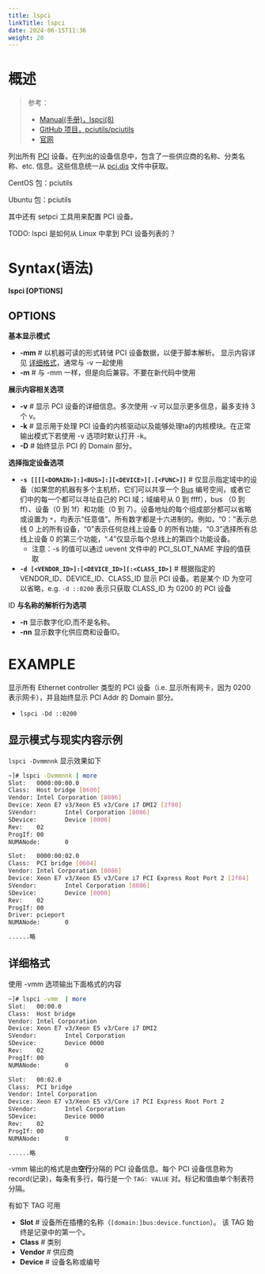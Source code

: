 ```yaml
---
title: lspci
linkTitle: lspci
date: 2024-06-15T11:36
weight: 20
---
```


# 概述

> 参考：
>
> - [Manual(手册)，lspci(8)](https://man7.org/linux/man-pages/man8/lspci.8.html)
> - [GitHub 项目，pciutils/pciutils](https://github.com/pciutils/pciutils)
> - [官网](https://mj.ucw.cz/sw/pciutils/)

列出所有 [PCI](/docs/1.操作系统/Kernel/Hardware/PCI.md) 设备。在列出的设备信息中，包含了一些供应商的名称、分类名称、etc. 信息。这些信息统一从 [pci.dis](https://pci-ids.ucw.cz/) 文件中获取。

CentOS 包：pciutils

Ubuntu 包：pciutils

其中还有 setpci 工具用来配置 PCI 设备。

TODO: lspci 是如何从 Linux 中拿到 PCI 设备列表的？

# Syntax(语法)

**lspci [OPTIONS]**

## OPTIONS

**基本显示模式**

- **-mm** # 以机器可读的形式转储 PCI 设备数据，以便于脚本解析。  显示内容详见 [详细格式](#详细格式)，通常与 -v 一起使用
- **-m** # 与 -mm 一样，但是向后兼容。不要在新代码中使用

**展示内容相关选项**

- **-v** # 显示 PCI 设备的详细信息。多次使用 -v 可以显示更多信息，最多支持 3 个 v。
- **-k** # 显示用于处理 PCI 设备的内核驱动以及能够处理ta的内核模块。在正常输出模式下若使用 -v 选项时默认打开 -k。
- **-D** # 始终显示 PCI 的 Domain 部分。

**选择指定设备选项**

- **`-s [[[[<DOMAIN>]:]<BUS>]:][<DEVICE>][.[<FUNC>]]`** # 仅显示指定域中的设备（如果您的机器有多个主机桥，它们可以共享一个 [Bus](/docs/0.计算机/Motherboard/Bus.md) 编号空间，或者它们中的每一个都可以寻址自己的 PCI 域；域编号从 0 到 ffff），bus （0 到 ff）、设备（0 到 1f）和功能（0 到 7）。设备地址的每个组成部分都可以省略或设置为 `*`，均表示“任意值”。所有数字都是十六进制的。例如，“0：”表示总线 0 上的所有设备，“0”表示任何总线上设备 0 的所有功能，“0.3”选择所有总线上设备 0 的第三个功能，“.4”仅显示每个总线上的第四个功能设备。
  - 注意：-s 的值可以通过 uevent 文件中的 PCI_SLOT_NAME 字段的值获取
- **`-d [<VENDOR_ID>]:[<DEVICE_ID>][:<CLASS_ID>]`** # 根据指定的 VENDOR_ID、DEVICE_ID、CLASS_ID 显示 PCI 设备。若是某个 ID 为空可以省略，e.g. `-d ::0200` 表示只获取 CLASS_ID 为 0200 的 PCI 设备

ID **与名称的解析行为选项**

- **-n** 显示数字化ID,而不是名称。
- **-nn** 显示数字化供应商和设备ID。

# EXAMPLE

显示所有 Ethernet controller 类型的 PCI 设备（i.e. 显示所有网卡，因为 0200 表示网卡），并且始终显示 PCI Addr 的 Domain 部分。

- `lspci -Dd ::0200`

## 显示模式与现实内容示例

`lspci -Dvmmnnk` 显示效果如下

```bash
~]# lspci -Dvmmnnk | more
Slot:   0000:00:00.0
Class:  Host bridge [0600]
Vendor: Intel Corporation [8086]
Device: Xeon E7 v3/Xeon E5 v3/Core i7 DMI2 [2f00]
SVendor:        Intel Corporation [8086]
SDevice:        Device [0000]
Rev:    02
ProgIf: 00
NUMANode:       0

Slot:   0000:00:02.0
Class:  PCI bridge [0604]
Vendor: Intel Corporation [8086]
Device: Xeon E7 v3/Xeon E5 v3/Core i7 PCI Express Root Port 2 [2f04]
SVendor:        Intel Corporation [8086]
SDevice:        Device [0000]
Rev:    02
ProgIf: 00
Driver: pcieport
NUMANode:       0

......略
```

## 详细格式

使用 -vmm 选项输出下面格式的内容

```bash
~]# lspci -vmm  | more
Slot:   00:00.0
Class:  Host bridge
Vendor: Intel Corporation
Device: Xeon E7 v3/Xeon E5 v3/Core i7 DMI2
SVendor:        Intel Corporation
SDevice:        Device 0000
Rev:    02
ProgIf: 00
NUMANode:       0

Slot:   00:02.0
Class:  PCI bridge
Vendor: Intel Corporation
Device: Xeon E7 v3/Xeon E5 v3/Core i7 PCI Express Root Port 2
SVendor:        Intel Corporation
SDevice:        Device 0000
Rev:    02
ProgIf: 00
NUMANode:       0

......略
```

-vmm 输出的格式是由**空行**分隔的 PCI 设备信息。每个 PCI 设备信息称为 record(记录)，每条有多行，每行是一个 `TAG: VALUE` 对。标记和值由单个制表符分隔。

有如下 TAG 可用

- **Slot** # 设备所在插槽的名称（`[domain:]bus:device.function`）。  该 TAG 始终是记录中的第一个。
- **Class** # 类别
- **Vendor** # 供应商
- **Device** # 设备名称或编号